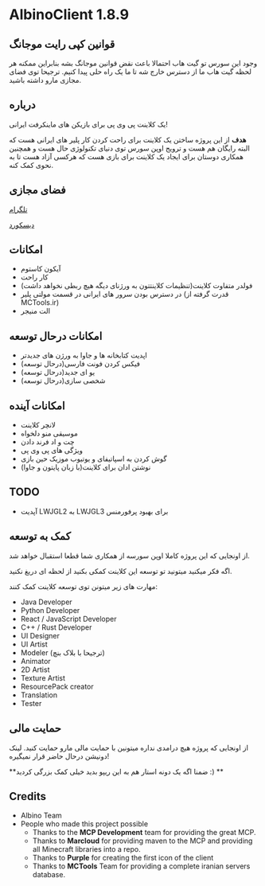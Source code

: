 # AlbinoClient 1.8.9

## قوانین کپی رایت موجانگ
 وجود این سورس تو گیت هاب احتمالا باعث نقض قوانین موجانگ بشه بنابراین ممکنه هر لحظه گیت هاب ما از دسترس خارج شه تا ما یک راه حلی پیدا کنیم. ترجیحا توی فضای مجازی مارو داشته باشید.
## درباره

یک کلاینت پی وی پی برای بازیکن های ماینکرفت ایرانی!

**هدف** از این پروژه ساختن یک کلاینت برای راحت کردن کار پلیر های ایرانی هست 
که البته رایگان هم هست و ترویج اوپن سورس توی دنیای تکنولوژی حال هست و
همچنین همکاری دوستان برای ایجاد یک کلاینت برای بازی هست 
که هرکسی آزاد هست تا به نحوی کمک کنه.

## فضای مجازی
[تلگرام](https://t.me/AlbinoClient)

[دیسکورد](https://discord.gg/ndwSr3UTJ5)
## امکانات

- آیکون کاستوم
- کار راحت
- فولدر متفاوت کلاینت(تنظیمات کلاینتتون به ورژنای دیگه هیچ ربطی نخواهد داشت)
- در دسترس بودن سرور های ایرانی در قسمت مولتی پلیر (قدرت گرفته از MCTools.ir)
- الت منیجر

## امکانات درحال توسعه
- اپدیت کتابخانه ها و جاوا به ورژن های جدیدتر
- فیکس کردن فونت فارسی(درحال توسعه)
- یو ای جدید(درحال توسعه)
- شخصی سازی(درحال توسعه)

## امکانات آینده
- لانچر کلاینت
- موسیقی منو دلخواه
- چت و اد فرند دادن
- ویژگی های پی وی پی
- گوش کردن به اسپاتیفای و یوتیوب موزیک حین بازی
 - نوشتن ادان برای کلاینت(با زبان پایتون و جاوا)


## TODO
- آپدیت LWJGL2 به LWJGL3 برای بهبود پرفورمنس
## کمک به توسعه

از اونجایی که این پروژه کاملا اوپن سورسه از همکاری شما قطعا استقبال خواهد شد.

اگه فکر میکنید میتونید تو توسعه این کلاینت کمکی بکنید از لحظه ای دریغ نکنید.

مهارت های زیر میتونن توی توسعه کلاینت کمک کنند:

- Java Developer
- Python Developer
- React / JavaScript Developer
- C++ / Rust Developer
- UI Designer
- UI Artist
- Modeler (ترجیحا با بلاک بنچ)
- Animator
- 2D Artist
- Texture Artist
- ResourcePack creator
- Translation
- Tester

## حمایت مالی

از اونجایی که پروژه هیچ درامدی نداره میتونین با حمایت مالی مارو حمایت کنید.
لینک دونیشن درحال حاضر قرار نمیگیره!

**ضمنا اگه یک دونه استار هم به این ریپو بدید خیلی کمک بزرگی کردید :)
**
## Credits
- Albino Team
- People who made this project possible
    - Thanks to the **MCP Development** team for providing the great MCP.
    - Thanks to **Marcloud** for providing maven to the MCP and providing all Minecraft libraries into a repo.
    - Thanks to **Purple** for creating the first icon of the client
    - Thanks to **MCTools** Team for providing a complete iranian servers database.
